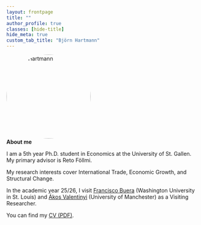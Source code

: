 ```yaml
---
layout: frontpage
title: ""
author_profile: true
classes: [hide-title]
hide_meta: true
custom_tab_title: "Björn Hartmann"
---
```


<style>
/* Grid shell for front page */
#main.frontpage-wide{
  max-width: 1600px;
  margin: 0 auto;
  padding: 0 2rem;
  display: grid;
  grid-template-columns: 240px minmax(0, 1fr);
  column-gap: 2rem;
  align-items: start;
}

/* Sidebar and content placement */
#main.frontpage-wide .sidebar{
  grid-column: 1;
  grid-row: 1;
  width: 240px;
  position: sticky;
  top: 2rem;
}
#main.frontpage-wide article.page{
  grid-column: 2;
  grid-row: 1;
  min-width: 0;
}

/* Remove theme clamps for this page’s content area */
#main.frontpage-wide .page__inner-wrap,
#main.frontpage-wide .page__content{
  max-width: none !important;
  width: 100% !important;
  min-width: 0 !important;
  float: none !important;
  clear: none !important;
  display: block !important;
}

/* Wider reading width for everything in this page’s content
   (was 980px; increase for more characters per line) */
.frontpage-wide__content > *{
  max-width: 1200px;
  width: 100%;
  margin-inline: auto;
}

/* About box: left-locked, wide, and NO blue box */
.frontpage-wide__content > .about-wrapper{
  box-sizing: border-box;
  width: 100%;
  margin-left: 0;              /* stay under the portrait/left edge */
  margin-right: auto;          /* expand to the right */
  max-width: min(1500px, calc(100% - 3rem));
  display: grid;
  grid-template-columns: 220px 1fr;
  column-gap: 1.5rem;
  align-items: start;
  margin-top: 2rem;

  /* remove the teal box */
  border: 0 !important;
  background: transparent !important;
  box-shadow: none !important;

  /* optional: reduce inner padding since we removed the box */
  padding: 0;
}

/* About internals */
.about-wrapper img.home-portrait{
  width: 220px; height: 220px; object-fit: cover; border-radius: 50%;
}
.about-text{ min-width: 0; }

/* Mobile stack */
@media (max-width: 700px){
  #main.frontpage-wide{ grid-template-columns: 1fr; }
  .about-wrapper{ grid-template-columns: 1fr; }
  .about-wrapper img.home-portrait{ margin-bottom: 1rem; }
}
</style>


<div class="about-wrapper">
  <img src="{{ '/assets/images/me.jpg' | relative_url }}" alt="Björn Hartmann" class="home-portrait" width="220" height="220" loading="eager" decoding="async">
  <div class="about-text">
    <strong>About me</strong>
    <p>I am a 5th year Ph.D. student in Economics at the University of St. Gallen.
    My primary advisor is Reto Föllmi.</p>
    <p>My research interests cover International Trade, Economic Growth, and Structural Change.</p>
    <p>In the academic year 25/26, I visit
    <a href="https://sites.google.com/site/fjbuera/" target="_blank" rel="noopener">Francisco Buera</a> (Washington University in St. Louis) and
    <a href="https://sites.google.com/site/valentinyiakos/" target="_blank" rel="noopener">Ákos Valentinyi</a> (University of Manchester) as a Visiting Researcher.</p>
    <p>You can find my <a href="/files/Academic_CV.pdf" target="_blank" rel="noopener">CV (PDF)</a>.</p>
  </div>
</div>
